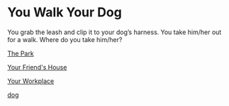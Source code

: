 # You Walk Your Dog

You grab the leash and clip it to your dog’s harness. You take him/her out for a walk. Where do you take him/her?

[The Park](park.md)

[Your Friend's House](friendsHouse.md)

[Your Workplace](workplace.md)

[dog](dog.gif)